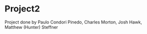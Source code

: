 # Project2
Project done by  Paulo Condori Pinedo, Charles Morton, Josh Hawk, Matthew (Hunter) Steffner
